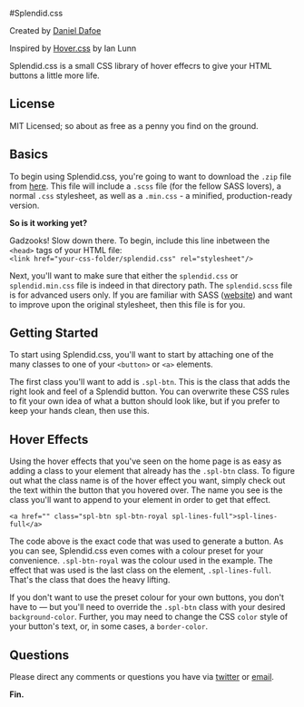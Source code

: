 #Splendid.css
<p>Created by <a href="http://danieldafoe.com">Daniel Dafoe</a></p>
<p>Inspired by <a href="https://github.com/IanLunn/Hover">Hover.css</a> by Ian Lunn 
<p>Splendid.css is a small CSS library of hover effecrs to give your HTML buttons a little more life.</p>
<h2>License</h2>
<p>MIT Licensed; so about as free as a penny you find on the ground.</p>
<h2>Basics</h2>
<p>
	To begin using Splendid.css, you're going to want to download the <code>.zip</code> file from <a href="https://github.com/danieldafoe/splendid" target="_blank">here</a>. This file will include
	 a <code>.scss</code> file (for the fellow SASS lovers), a normal <code>.css</code> stylesheet, as well as a <code>.min.css</code> - a minified, production-ready version.
</p>
<strong>So is it working yet?</strong>
<p>
	Gadzooks! Slow down there. To begin, include this line inbetween the <code>&lt;head&gt;</code> tags
	of your HTML file:<br/>
	<code>&lt;link href="your-css-folder/splendid.css" rel="stylesheet"/&gt;</code>
</p>
<p>
	Next, you'll want to make sure that either the <code>splendid.css</code> or <code>splendid.min.css</code> file is indeed in that directory path. The <code>splendid.scss</code> file is for advanced users only. If you are familiar with SASS (<a href="http://sass-lang.com" target="_blank">website</a>) and want to improve upon the original stylesheet, then this file is for you.
</p>
<h2>Getting Started</h2>
<p>
	To start using Splendid.css, you'll want to start by attaching one of the many classes to one of your <code>&lt;button&gt;</code> or <code>&lt;a&gt;</code> elements.
</p>
<p>
	The first class you'll want to add is <code>.spl-btn</code>. This is the class that adds the right look and feel of a Splendid button. You can overwrite these CSS rules to fit your own idea of what a button should look like, but if you prefer to keep your hands clean, then use this.
</p>
<h2>Hover Effects</h2>
<p>
	Using the hover effects that you've seen on the home page is as easy as adding a class to your element that already has the <code>.spl-btn</code> class. To figure out what the class name is of the hover effect you want, simply check out the text within the button that you hovered over. The name you see is the class you'll want to append to your element in order to get that effect.
</p>
<p>
<code>&lt;a href="" class="spl-btn spl-btn-royal spl-lines-full"&gt;spl-lines-full&lt;/a&gt;</code>
</p>
<p>
	The code above is the exact code that was used to generate a button. As you can see, Splendid.css even comes with a colour preset for your convenience. <code>.spl-btn-royal</code> was the colour used in the example. The effect that was used is the last class on the element, <code>.spl-lines-full</code>. That's the class that does the heavy lifting. 
</p>
<p>
	If you don't want to use the preset colour for your own buttons, you don't have to &#8212; but you'll need to override the <code>.spl-btn</code> class with your desired <code>background-color</code>. Further, you may need to change the CSS <code>color</code> style of your button's text, or, in some cases, a <code>border-color</code>.
</p>
<h2>Questions</h2>
<p>
	Please direct any comments or questions you have via <a href="https://twitter.com/danieldafoe">twitter</a> or <a href="mailto:hello@danieldafoe.com" target="blank">email</a>.
</p>
<strong>
	Fin.
</strong>


